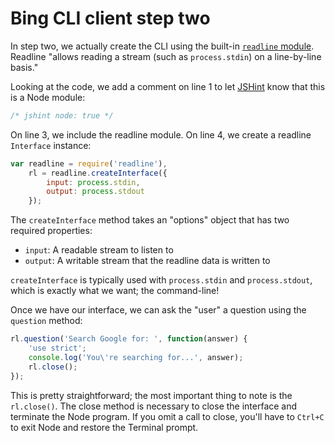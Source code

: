 # Bing CLI client step two

In step two, we actually create the CLI using the built-in
[`readline` module](http://nodejs.org/api/readline.html). Readline "allows
reading a stream (such as `process.stdin`) on a line-by-line basis."

Looking at the code, we add a comment on line 1 to let
[JSHint](http://jshint.com/) know that this is a Node module:

```javascript
/* jshint node: true */
```

On line 3, we include the readline module. On line 4, we create a readline
`Interface` instance:

```javascript
var readline = require('readline'),
	rl = readline.createInterface({
		input: process.stdin,
		output: process.stdout
	});
```

The `createInterface` method takes an "options" object that has two required
properties:

* `input`: A readable stream to listen to
* `output`: A writable stream that the readline data is written to

`createInterface` is typically used with `process.stdin` and `process.stdout`,
which is exactly what we want; the command-line!

Once we have our interface, we can ask the "user" a question using the
`question` method:

```javascript
rl.question('Search Google for: ', function(answer) {
	'use strict';
	console.log('You\'re searching for...', answer);
	rl.close();
});
```

This is pretty straightforward; the most important thing to note is the
`rl.close()`. The close method is necessary to close the interface and
terminate the Node program. If you omit a call to close, you'll have to
`Ctrl+C` to exit Node and restore the Terminal prompt.